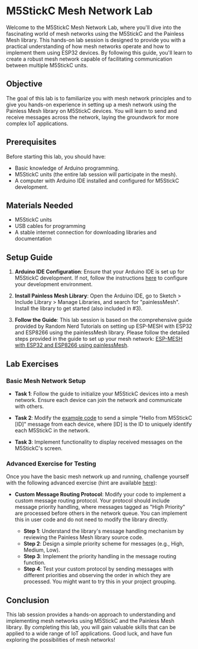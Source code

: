 # M5StickC Mesh Network Lab

Welcome to the M5StickC Mesh Network Lab, where you'll dive into the fascinating world of mesh networks using the M5StickC and the Painless Mesh library. This hands-on lab session is designed to provide you with a practical understanding of how mesh networks operate and how to implement them using ESP32 devices. By following this guide, you'll learn to create a robust mesh network capable of facilitating communication between multiple M5StickC units.

## Objective

The goal of this lab is to familiarize you with mesh network principles and to give you hands-on experience in setting up a mesh network using the Painless Mesh library on M5StickC devices. You will learn to send and receive messages across the network, laying the groundwork for more complex IoT applications.

## Prerequisites

Before starting this lab, you should have:
- Basic knowledge of Arduino programming.
- M5StickC units (the entire lab session will participate in the mesh).
- A computer with Arduino IDE installed and configured for M5StickC development.

## Materials Needed

- M5StickC units
- USB cables for programming
- A stable internet connection for downloading libraries and documentation

## Setup Guide

1. **Arduino IDE Configuration**: Ensure that your Arduino IDE is set up for M5StickC development. If not, follow the instructions [here](https://docs.m5stack.com/en/quick_start/m5stickc/arduino) to configure your development environment.

2. **Install Painless Mesh Library**: Open the Arduino IDE, go to Sketch > Include Library > Manage Libraries, and search for "painlessMesh". Install the library to get started (also included in #3).

3. **Follow the Guide**: This lab session is based on the comprehensive guide provided by Random Nerd Tutorials on setting up ESP-MESH with ESP32 and ESP8266 using the painlessMesh library. Please follow the detailed steps provided in the guide to set up your mesh network: [ESP-MESH with ESP32 and ESP8266 using painlessMesh](https://randomnerdtutorials.com/esp-mesh-esp32-esp8266-painlessmesh/).

## Lab Exercises

### Basic Mesh Network Setup

- **Task 1**: Follow the guide to initialize your M5StickC devices into a mesh network. Ensure each device can join the network and communicate with others.

- **Task 2**: Modify the [example code](mesh.ino) to send a simple "Hello from M5StickC [ID]" message from each device, where [ID] is the ID to uniquely identify each M5StickC in the network.

- **Task 3**: Implement functionality to display received messages on the M5StickC's screen.

### Advanced Exercise for Testing

Once you have the basic mesh network up and running, challenge yourself with the following advanced exercise (hint are available [here](hint.md)):

- **Custom Message Routing Protocol**: Modify your code to implement a custom message routing protocol. Your protocol should include message priority handling, where messages tagged as "High Priority" are processed before others in the network queue. You can implement this in user code and do not need to modify the library directly.

  - **Step 1**: Understand the library's message handling mechanism by reviewing the Painless Mesh library source code.
  - **Step 2**: Design a simple priority scheme for messages (e.g., High, Medium, Low).
  - **Step 3**: Implement the priority handling in the message routing function.
  - **Step 4**: Test your custom protocol by sending messages with different priorities and observing the order in which they are processed. You might want to try this in your project grouping.

## Conclusion

This lab session provides a hands-on approach to understanding and implementing mesh networks using M5StickC and the Painless Mesh library. By completing this lab, you will gain valuable skills that can be applied to a wide range of IoT applications. Good luck, and have fun exploring the possibilities of mesh networks!
